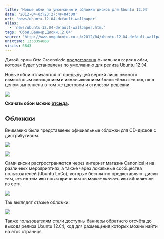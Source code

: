 ```yaml
---
title: 'Новые обои по умолчанию и обложки дисков для Ubuntu 12.04'
date: '2012-04-02T23:27:48+04:00'
uri: 'news/ubuntu-12-04-default-wallpaper'
alias: 
  - 'news/ubuntu-12.04-default-wallpaper.html'
tags: 'Обои,Баннер,Диски,12.04'
source: 'http://www.omgubuntu.co.uk/2012/04/ubuntu-12-04-default-wallpaper-revealed/'
unixtime: 1333394868
visits: 6843
---
```

Дизайнером Otto Greenslade [представлена](https://bugs.launchpad.net/ubuntu/+source/ubuntu-wallpapers/+bug/968399) финальная версия обои, которая будет установлена по умолчанию для релиза Ubuntu 12.04.

Новые обои отличаются от предыдущей версий лишь немного изменённым освещением и использованием более тёплых тонов, но в целом выполнены в том же цветовом и стилевом решении.

[![](img/2012/04/02/23-00/new-wallpaper-ubuntu-12-04-6893490716-o.jpg)](img/2012/04/02/23-00/new-wallpaper-ubuntu-12-04-6893490716-o.jpg)

**Скачать обои можно [отсюда](img/2012/04/02/23-00/new-wallpaper-ubuntu-12-04-6893490716-o.jpg).**

## Обложки

Вниманию были представлены официальные обложки для CD-дисков с дистрибутивом.

 [![](img/2012/04/02/23-00/ubuntu-12-04-1-6893488908-o.jpg)](img/2012/04/02/23-00/ubuntu-12-04-1-6893488908-o.jpg)

[![](img/2012/04/02/23-00/ubuntu-12-04-6893486796-o.jpg)](img/2012/04/02/23-00/ubuntu-12-04-6893486796-o.jpg)

Сами диски распространяются через интернет магазин Canonical и на различных мероприятиях, а также через локальные сообщества пользователей (Ubuntu LoCo), которые бесплатно предоставляют диски тем, кто по тем или иным причинам не может скачать или обновиться из сети.

[![](img/2012/04/02/23-00/ubuntu-12-04-1-7039585403-o.jpg)](img/2012/04/02/23-00/ubuntu-12-04-1-7039585403-o.jpg)

Так выглядят старые обложки:

[![](img/2012/04/02/23-00/ubuntu-12-04-2-6893489140-o.jpg)](img/2012/04/02/23-00/ubuntu-12-04-2-6893489140-o.jpg)

Также пользователям стали доступны баннеры обратного отсчёта до выхода релиза Ubuntu 12.04, код для размещения которых можно найти на этой странице.

